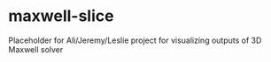 # maxwell-slice
Placeholder for Ali/Jeremy/Leslie project for visualizing outputs of 3D Maxwell solver
